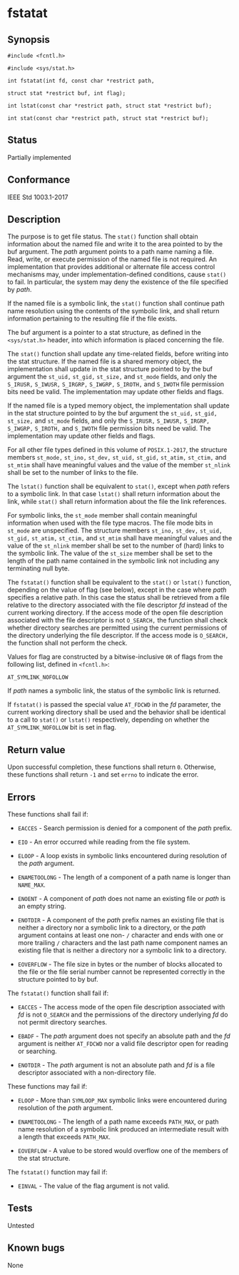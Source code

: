 # fstatat

## Synopsis

`#include <fcntl.h>`

`#include <sys/stat.h>`

`int fstatat(int fd, const char *restrict path,`

`struct stat *restrict buf, int flag);`

`int lstat(const char *restrict path, struct stat *restrict buf);`

`int stat(const char *restrict path, struct stat *restrict buf);`

## Status

Partially implemented

## Conformance

IEEE Std 1003.1-2017

## Description

The purpose is to get file status. The `stat()` function shall obtain information about the named file and write it to
the area pointed to by the buf argument. The _path_ argument points to a path name naming a file. Read, write, or
execute permission of the named file is not required. An implementation that provides additional or alternate
file access control mechanisms may, under implementation-defined conditions, cause `stat()` to fail. In particular,
the system may deny the existence of the file specified by _path_.

If the named file is a symbolic link, the `stat()` function shall continue path name resolution using the contents
of the symbolic link, and shall return information pertaining to the resulting file if the file exists.

The buf argument is a pointer to a stat structure, as defined in the `<sys/stat.h>` header, into which information is
placed concerning the file.

The `stat()` function shall update any time-related fields, before writing into the stat structure. If the named file is
a shared memory object, the implementation shall update in the stat structure pointed to by the buf argument the
`st_uid,` `st_gid,` `st_size,` and `st_mode` fields, and only the `S_IRUSR,` `S_IWUSR,` `S_IRGRP,` `S_IWGRP,` `S_IROTH,`
and `S_IWOTH` file permission bits need be valid. The implementation may update other fields and flags.

If the named file is a typed memory object, the implementation shall update in the stat structure pointed to by the buf
argument the `st_uid,` `st_gid,` `st_size,` and `st_mode` fields, and only the `S_IRUSR,` `S_IWUSR,` `S_IRGRP,`
`S_IWGRP,` `S_IROTH,` and `S_IWOTH` file permission bits need be valid. The implementation may update other fields and
flags.

For all other file types defined in this volume of `POSIX.1-2017`, the structure members `st_mode,` `st_ino,` `st_dev,`
`st_uid,` `st_gid,` `st_atim,` `st_ctim,` and `st_mtim` shall have meaningful values and the value of the member
`st_nlink` shall be set to the number of links to the file.

The `lstat()` function shall be equivalent to `stat()`, except when _path_ refers to a symbolic link. In that case
`lstat()` shall return information about the link, while `stat()` shall return information about the file the link
references.

For symbolic links, the `st_mode` member shall contain meaningful information when used with the file type macros. The
file mode bits in `st_mode` are unspecified. The structure members `st_ino,` `st_dev,` `st_uid,` `st_gid,` `st_atim,`
`st_ctim,` and `st_mtim` shall have meaningful values and the value of the `st_nlink` member shall be set to the number
of (hard) links to the symbolic link. The value of the `st_size` member shall be set to the length of the path name
contained in the symbolic link not including any terminating null byte.

The `fstatat()` function shall be equivalent to the `stat()` or `lstat()` function, depending on the value of flag
(see below), except in the case where _path_ specifies a relative path. In this case the status shall be retrieved from
a file relative to the directory associated with the file descriptor _fd_ instead of the current working directory. If
the access mode of the open file description associated with the file descriptor is not `O_SEARCH,` the function shall
check whether directory searches are permitted using the current permissions of the directory underlying the file
descriptor. If the access mode is `O_SEARCH,` the function shall not perform the check.

Values for flag are constructed by a bitwise-inclusive `OR` of flags from the following list, defined in `<fcntl.h>`:

`AT_SYMLINK_NOFOLLOW`

If _path_ names a symbolic link, the status of the symbolic link is returned.

If `fstatat()` is passed the special value `AT_FDCWD` in the _fd_ parameter, the current working directory shall be used
and the behavior shall be identical to a call to `stat()` or `lstat()` respectively, depending on whether
the `AT_SYMLINK_NOFOLLOW` bit is set in flag.

## Return value

Upon successful completion, these functions shall return `0`. Otherwise, these functions shall return `-1` and set
`errno` to indicate the error.

## Errors

These functions shall fail if:

* `EACCES` - Search permission is denied for a component of the _path_ prefix.

* `EIO` - An error occurred while reading from the file system.

* `ELOOP` - A loop exists in symbolic links encountered during resolution of the _path_ argument.

* `ENAMETOOLONG` - The length of a component of a path name is longer than `NAME_MAX`.

* `ENOENT` - A component of _path_ does not name an existing file or _path_ is an empty string.

* `ENOTDIR` - A component of the _path_ prefix names an existing file that is neither a directory nor a symbolic link to
a directory, or the _path_ argument contains at least one non- `/` character and ends with one or more trailing `/`
characters and the last path name component names an existing file that is neither a directory nor a symbolic link
to a directory.

* `EOVERFLOW` - The file size in bytes or the number of blocks allocated to the file or the file serial number cannot
be represented correctly in the structure pointed to by buf.

The `fstatat()` function shall fail if:

* `EACCES` - The access mode of the open file description associated with _fd_ is not `O_SEARCH` and the permissions of
the directory underlying _fd_ do not permit directory searches.

* `EBADF` - The _path_ argument does not specify an absolute path and the _fd_ argument is neither `AT_FDCWD` nor a
valid file descriptor open for reading or searching.

* `ENOTDIR` - The _path_ argument is not an absolute path and _fd_ is a file descriptor associated with a non-directory
file.

These functions may fail if:

* `ELOOP` - More than `SYMLOOP_MAX` symbolic links were encountered during resolution of the _path_ argument.

* `ENAMETOOLONG` - The length of a path name exceeds `PATH_MAX`, or path name resolution of a symbolic link produced an
intermediate result with a length that exceeds `PATH_MAX`.

* `EOVERFLOW` - A value to be stored would overflow one of the members of the stat structure.

The `fstatat()` function may fail if:

* `EINVAL` - The value of the flag argument is not valid.

## Tests

Untested

## Known bugs

None
